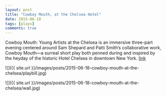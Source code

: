 ```yaml
---
layout: post
title: "Cowboy Mouth, at the Chelsea Hotel"
date: 2015-06-18
tags: [plays]
comments: true
---
```

Cowboy Mouth: Young Artists at the Chelsea is an immersive three-part evening centered around Sam Shepard and Patti Smith’s collaborative work, Cowboy Mouth—a surreal short play both penned during and inspired by the heyday of the historic Hotel Chelsea in downtown New York. [link](http://www.youngartistschelsea.com)

![]({{ site.url }}/images/posts/2015-06-18-cowboy-mouth-at-the-chelsea/playbill.jpg)

![]({{ site.url }}/images/posts/2015-06-18-cowboy-mouth-at-the-chelsea/wall.jpg)



